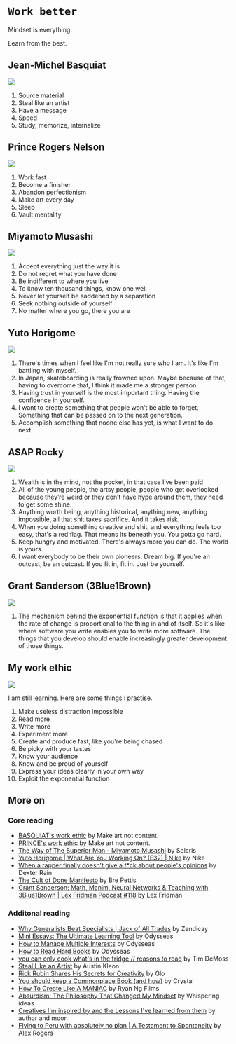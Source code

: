 # `Work better`

Mindset is everything.  
  
Learn from the best.  

## Jean-Michel Basquiat

![](https://www.hollywoodreporter.com/wp-content/uploads/2023/03/Credit-Brad-Branson-Jean-Michel-Basquiat-in-LA-copy.jpg?w=1024)

1. Source material  
2. Steal like an artist  
3. Have a message  
4. Speed  
5. Study, memorize, internalize  

## Prince Rogers Nelson

![](https://dynaimage.cdn.cnn.com/cnn/c_fill,g_auto,w_1200,h_675,ar_16:9/https%3A%2F%2Fcdn.cnn.com%2Fcnnnext%2Fdam%2Fassets%2F160421134259-34-prince-file.jpg)

1. Work fast  
2. Become a finisher  
3. Abandon perfectionism  
4. Make art every day  
5. Sleep  
6. Vault mentality  

## Miyamoto Musashi

![](https://i.redd.it/k2xnp9yctuw91.jpg)

1. Accept everything just the way it is  
2. Do not regret what you have done  
3. Be indifferent to where you live  
4. To know ten thousand things, know one well  
5. Never let yourself be saddened by a separation  
6. Seek nothing outside of yourself  
7. No matter where you go, there you are  

## Yuto Horigome

![](https://www.si.com/.image/t_share/MTgyNjcyOTQwNzU4NzM4Mjcy/yuto-horigome.jpg)

1. There's times when I feel like I'm not really sure who I am. It's like I'm battling with myself.  
2. In Japan, skateboarding is really frowned upon. Maybe because of that, having to overcome that, I think it made me a stronger person.  
3. Having trust in yourself is the most important thing. Having the confidence in yourself.  
4. I want to create something that people won't be able to forget. Something that can be passed on to the next generation.
5. Accomplish something that noone else has yet, is what I want to do next.  

## A$AP Rocky

![](https://media.gq.com/photos/59e9040298a70509f42ed8d1/master/pass/asap%20rocky%20gq%20style%20cover%20b.jpg)

1. Wealth is in the mind, not the pocket, in that case I’ve been paid
2. All of the young people, the artsy people, people who get overlooked because they’re weird or they don’t have hype around them, they need to get some shine.
3. Anything worth being, anything historical, anything new, anything impossible, all that shit takes sacrifice. And it takes risk. 
4. When you doing something creative and shit, and everything feels too easy, that's a red flag. That means its beneath you. You gotta go hard.
5. Keep hungry and motivated. There's always more you can do. The world is yours.
6. I want everybody to be their own pioneers. Dream big. If you're an outcast, be an outcast. If you fit in, fit in. Just be yourself.

## Grant Sanderson (3Blue1Brown)

![](https://cdn.firespring.com/images/1ccfc825-9ceb-406d-bbc6-94a3f59261e3.png)

1. The mechanism behind the exponential function is that it applies when the rate of change is proportional to the thing in and of itself. So it's like where software you write enables you to write more software. The things that you develop should enable increasingly greater development of those things.

## My work ethic

![](https://i.kym-cdn.com/photos/images/newsfeed/001/919/939/366.jpg)

I am still learning. Here are some things I practise.  
  
1. Make useless distraction impossible  
2. Read more  
3. Write more  
4. Experiment more  
5. Create and produce fast, like you're being chased  
6. Be picky with your tastes  
7. Know your audience  
8. Know and be proud of yourself
9. Express your ideas clearly in your own way
10. Exploit the exponential function

## More on  

### Core reading  

* [BASQUIAT's work ethic](https://youtu.be/8G9pnE0bnfE?si=CctB7li65nd_WoTJ) by Make art not content.  
* [PRINCE's work ethic](https://youtu.be/ECGcTM_gk4s?si=by73D7gabuU-rKfz) by Make art not content.  
* [The Way of The Superior Man - Miyamoto Musashi](https://youtu.be/DksWmWmhWvg?si=hpJTKAPq1U01gmZQ) by Solaris  
* [Yuto Horigome | What Are You Working On? (E32) | Nike](https://youtu.be/RBLCePz-BVk?si=_1FVbFvRpRdv-j-7) by Nike
* [When a rapper finally doesn’t give a f*ck about people's opinions](https://youtu.be/kAI2DfrKW3c?si=fkrXvVmp1C7dOKHs) by Dexter Rain
* [The Cult of Done Manifesto](https://medium.com/@bre/the-cult-of-done-manifesto-724ca1c2ff13) by Bre Pettis
* [Grant Sanderson: Math, Manim, Neural Networks & Teaching with 3Blue1Brown | Lex Fridman Podcast #118](https://youtu.be/U_6AYX42gkU?feature=shared) by Lex Fridman 
  
### Additonal reading  
  
* [Why Generalists Beat Specialists | Jack of All Trades](https://youtu.be/q6vKUdrNQcI?si=grpwkFb_-IvhqkA8) by Zendicay  
* [Mini Essays: The Ultimate Learning Tool](https://youtu.be/N4YjXJVzoZY?si=sOT0de4SJDjQP4Y8) by Odysseas  
* [How to Manage Multiple Interests](https://youtu.be/-AdXIC44b7Q?si=M9_1Air4RCVyz67n) by Odysseas  
* [How to Read Hard Books](https://youtu.be/_5X9qRrAeHY?si=3xy0DOrHkbwpC9x7) by Odysseas  
* [you can only cook what's in the fridge // reasons to read](https://youtu.be/S0krJtb8vxI?si=NGjZHx2FNaAp_ef4) by Tim DeMoss  
* [Steal Like an Artist](https://austinkleon.com/steal/) by Austin Kleon  
* [Rick Rubin Shares His Secrets for Creativity](https://youtu.be/36L9cYkHyZM?si=IKnmUMi2NFgvXjKQ) by Glo  
* [You should keep a Commonplace Book (and how)](https://youtu.be/8kTZQ9N8iv8?si=Q7nrnEecKOo8bSP-) by Crystal  
* [How To Create Like A MANIAC](https://youtu.be/yiSPoGLO9Cw?si=2kYFf1yAsP4Atdhw) by Ryan Ng Films  
* [Absurdism: The Philosophy That Changed My Mindset](https://youtu.be/A6F2Am9WI5U?si=f8MMTL_UaVGPt-6b) by Whispering ideas  
* [Creatives I'm inspired by and the Lessons I've learned from them](https://youtu.be/b24ep5-RYQM?si=Chfzas7Im__U-M_o) by author and moon  
* [Flying to Peru with absolutely no plan | A Testament to Spontaneity](https://youtu.be/Tx95iN4ElpA?si=iT1gIuW5texs8QtT) by Alex Rogers  
